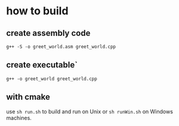 # how to build

## create assembly code
```
g++ -S -o greet_world.asm greet_world.cpp
```

## create executable`
```
g++ -o greet_world greet_world.cpp
```

## with cmake
use `sh run.sh` to build and run on Unix or `sh runWin.sh` on Windows machines.